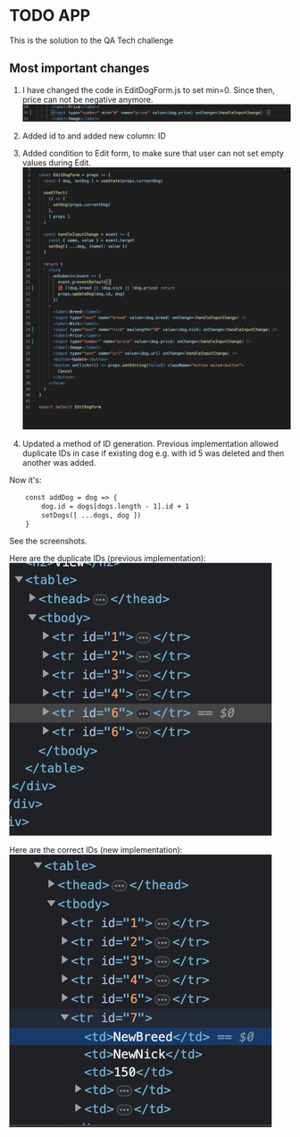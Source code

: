# TODO APP

This is the solution to the QA Tech challenge

## Most important changes

1. I have changed the code in EditDogForm.js to set min=0. Since then, price can not be negative anymore.
![Price can not be negative anymore](./images/min_0.png)

2. Added id to <tr> and added new column: ID

3. Added condition to Edit form, to make sure that user can not set empty values during Edit.
![Condition to ensure values are not empty](./images/edit_dog_if.png)

4. Updated a method of ID generation. Previous implementation allowed duplicate IDs in case if existing dog e.g. with id 5 was deleted and then another was added.

Now it's:
```
	const addDog = dog => {
		dog.id = dogs[dogs.length - 1].id + 1
		setDogs([ ...dogs, dog ])
	}
```
See the screenshots.

Here are the duplicate IDs (previous implementation):
![Duplicate IDs coming from the old implementation](./images/old_ids.png)

Here are the correct IDs (new implementation):
![Correct ID coming from the new implementation](./images/new_ids.png)